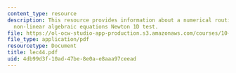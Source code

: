 ```yaml
---
content_type: resource
description: This resource provides information about a numerical routines for solving
  non-linear algebraic equations Newton 1D test.
file: https://ol-ocw-studio-app-production.s3.amazonaws.com/courses/10-34-numerical-methods-applied-to-chemical-engineering-fall-2005/4db99d3f10ad47be8e0ae8aaa97ceead_lec44.pdf
file_type: application/pdf
resourcetype: Document
title: lec44.pdf
uid: 4db99d3f-10ad-47be-8e0a-e8aaa97ceead
---
```

